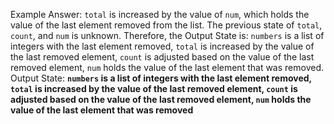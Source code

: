 Example Answer:
`total` is increased by the value of `num`, which holds the value of the last element removed from the list. The previous state of `total`, `count`, and `num` is unknown. Therefore, the Output State is: `numbers` is a list of integers with the last element removed, `total` is increased by the value of the last removed element, `count` is adjusted based on the value of the last removed element, `num` holds the value of the last element that was removed.
Output State: **`numbers` is a list of integers with the last element removed, `total` is increased by the value of the last removed element, `count` is adjusted based on the value of the last removed element, `num` holds the value of the last element that was removed**